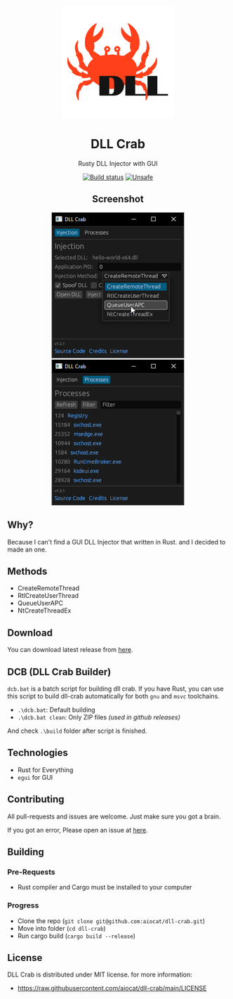 <!--
 Copyright (c) 2022 aiocat

 This software is released under the MIT License.
 https://opensource.org/licenses/MIT
-->

<div align="center">

![Logo](./assets/dll-crab.png)

# DLL Crab

Rusty DLL Injector with GUI

[![Build status](https://ci.appveyor.com/api/projects/status/h6fpyexoryiddtv7?svg=true)](https://ci.appveyor.com/project/aiocat/dll-crab)
[![Unsafe](https://img.shields.io/badge/unsafe-%E2%9C%94-C901DD.svg)](https://doc.rust-lang.org/book/ch19-01-unsafe-rust.html)

## Screenshot

![Screenshot 1](./assets/screenshot_1.png)
![Screenshot 2](./assets/screenshot_2.png)

</div>

## Why?

Because I can't find a GUI DLL Injector that written in Rust. and I decided to made an one.

## Methods

- CreateRemoteThread
- RtlCreateUserThread
- QueueUserAPC
- NtCreateThreadEx

## Download

You can download latest release from [here](https://github.com/aiocat/dll-crab/releases/latest).

## DCB (DLL Crab Builder)

`dcb.bat` is a batch script for building dll crab. If you have Rust, you can use this script to build dll-crab automatically for both `gnu` and `msvc` toolchains.

- `.\dcb.bat`: Default building
- `.\dcb.bat clean`: Only ZIP files _(used in github releases)_

And check `.\build` folder after script is finished.

## Technologies

- Rust for Everything
- `egui` for GUI

## Contributing

All pull-requests and issues are welcome. Just make sure you got a brain.

If you got an error, Please open an issue at [here](https://github.com/aiocat/dll-crab/issues).

## Building

### Pre-Requests

- Rust compiler and Cargo must be installed to your computer

### Progress

- Clone the repo (`git clone git@github.com:aiocat/dll-crab.git`)
- Move into folder (`cd dll-crab`)
- Run cargo build (`cargo build --release`)

## License

DLL Crab is distributed under MIT license. for more information:

- https://raw.githubusercontent.com/aiocat/dll-crab/main/LICENSE
